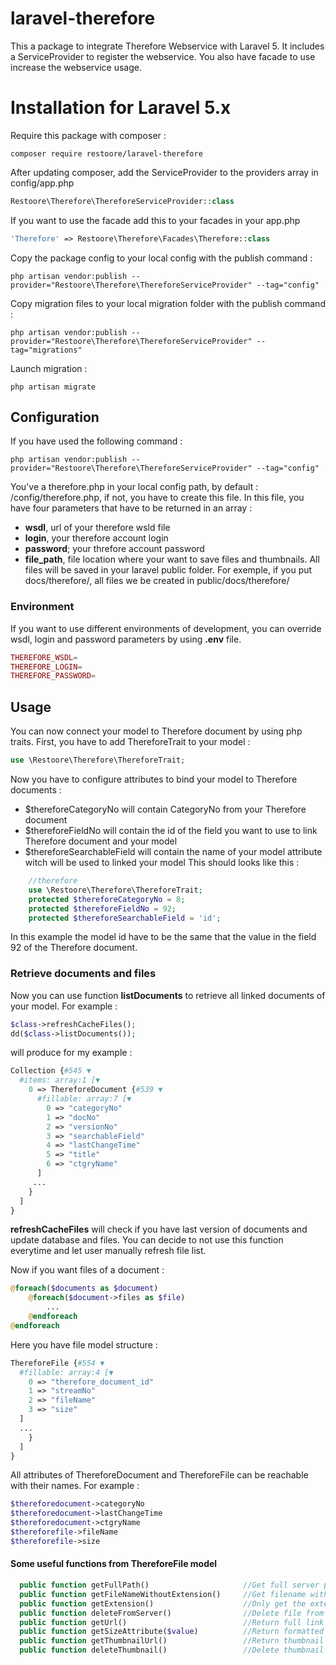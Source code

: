 # laravel-therefore
This a package to integrate Therefore Webservice with Laravel 5. It includes a ServiceProvider to register the webservice. You also have facade to use increase the webservice usage.

#	Installation for Laravel 5.x
Require this package with composer :
```
composer require restoore/laravel-therefore
```
After updating composer, add the ServiceProvider to the providers array in config/app.php
```php
Restoore\Therefore\ThereforeServiceProvider::class
```
If you want to use the facade add this to your facades in your app.php
```php
'Therefore' => Restoore\Therefore\Facades\Therefore::class
```
Copy the package config to your local config with the publish command :
```
php artisan vendor:publish --provider="Restoore\Therefore\ThereforeServiceProvider" --tag="config"
```
Copy migration files to your local migration folder with the publish command :
```
php artisan vendor:publish --provider="Restoore\Therefore\ThereforeServiceProvider" --tag="migrations"
```
Launch migration :
```
php artisan migrate
```

## Configuration
If you have used the following command :
```
php artisan vendor:publish --provider="Restoore\Therefore\ThereforeServiceProvider" --tag="config"
```
You've a therefore.php in your local config path, by default : /config/therefore.php, if not, you have to create this file. In this file, you have four parameters that have to be returned in an array :
* **wsdl**, url of your therefore wsld file
* **login**, your therefore account login
* **password**; your threfore account password
* **file_path**, file location where your want to save files and thumbnails. All files will be saved in your laravel public folder. For exemple, if you put docs/therefore/, all files we be created in public/docs/therefore/

### Environment
If you want to use different environments of development, you can override wsdl, login and password parameters by using **.env** file.
```php
THEREFORE_WSDL=
THEREFORE_LOGIN=
THEREFORE_PASSWORD=
```

## Usage
You can now connect your model to Therefore document by using php traits. First, you have to add ThereforeTrait to your model :
```php
use \Restoore\Therefore\ThereforeTrait;
```
Now you have to configure attributes to bind your model to Therefore documents :
  * $thereforeCategoryNo will contain CategoryNo from your Therefore document
  * $thereforeFieldNo will contain the id of the field you want to use to link Therefore document and your model
  * $thereforeSearchableField will contain the name of your model attribute witch will be used to linked your model
This should looks like this :
```php
    //therefore
    use \Restoore\Therefore\ThereforeTrait;
    protected $thereforeCategoryNo = 8;
    protected $thereforeFieldNo = 92;
    protected $thereforeSearchableField = 'id';
```
In this example the model id have to be the same that the value in the field 92 of the Therefore document.

### Retrieve documents and files
Now you can use function **listDocuments** to retrieve all linked documents of your model. For example :
```php
$class->refreshCacheFiles();
dd($class->listDocuments());
```
will produce for my example :
```php
Collection {#545 ▼
  #items: array:1 [▼
    0 => ThereforeDocument {#539 ▼
      #fillable: array:7 [▼
        0 => "categoryNo"
        1 => "docNo"
        2 => "versionNo"
        3 => "searchableField"
        4 => "lastChangeTime"
        5 => "title"
        6 => "ctgryName"
      ]
     ...
    }
  ]
}
```
**refreshCacheFiles** will check if you have last version of documents and update database and files. You can decide to not use this function everytime and let user manually refresh file list.

Now if you want files of a document :
```php
@foreach($documents as $document)
    @foreach($document->files as $file)
		...
	@endforeach
@endforeach
```
Here you have file model structure :
```php
ThereforeFile {#554 ▼
  #fillable: array:4 [▼
    0 => "therefore_document_id"
    1 => "streamNo"
    2 => "fileName"
    3 => "size"
  ]
  ...
    }
  ]
}
```
All attributes of ThereforeDocument and ThereforeFile can be reachable with their names. For example :
```php
$thereforedocument->categoryNo
$thereforedocument->lastChangeTime
$thereforedocument->ctgryName
$thereforefile->fileName
$thereforefile->size
```
#### Some useful functions from ThereforeFile model
```php
  public function getFullPath()						//Get full server path
  public function getFileNameWithoutExtension() 	//Get filename without his extension
  public function getExtension()					//Only get the extension
  public function deleteFromServer()				//Delete file from web server
  public function getUrl()							//Return full link of your file
  public function getSizeAttribute($value)			//Return formatted size of your file like "16.5 Mo" or "500 ko"
  public function getThumbnailUrl()					//Return thumbnail url and if thumbnail doesn't exist create him
  public function deleteThumbnail()					//Delete thumbnail from web server
```
